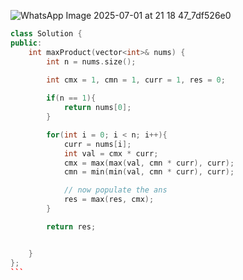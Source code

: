![WhatsApp Image 2025-07-01 at 21 18 47_7df526e0](https://github.com/user-attachments/assets/a645c94d-5957-490a-957f-47293578f314)

```c++
class Solution {
public:
    int maxProduct(vector<int>& nums) {
        int n = nums.size(); 

        int cmx = 1, cmn = 1, curr = 1, res = 0; 
        
        if(n == 1){
            return nums[0];
        }

        for(int i = 0; i < n; i++){
            curr = nums[i];
            int val = cmx * curr;
            cmx = max(max(val, cmn * curr), curr);
            cmn = min(min(val, cmn * curr), curr);

            // now populate the ans
            res = max(res, cmx); 
        }

        return res; 


    }
};
```​
